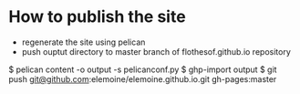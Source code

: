 How to publish the site
=======================

- regenerate the site using pelican
- push ouptut directory to master branch of flothesof.github.io repository

$ pelican content -o output -s pelicanconf.py
$ ghp-import output
$ git push git@github.com:elemoine/elemoine.github.io.git gh-pages:master
